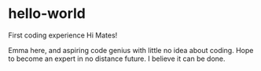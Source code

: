 # hello-world
First coding experience
Hi Mates!

Emma here, and aspiring code genius with little no idea about coding.
Hope to become an expert in no distance future.
I believe it can be done.
